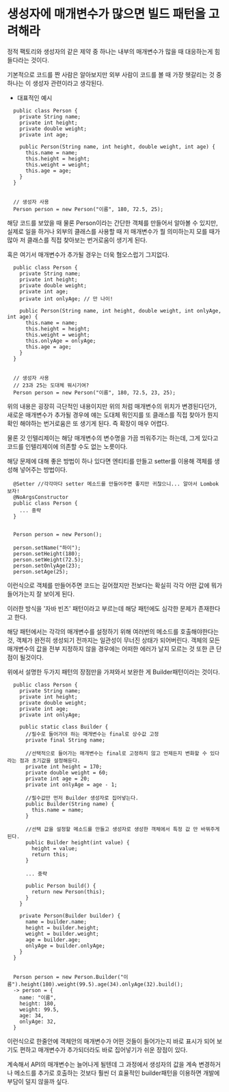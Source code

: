 # 생성자에 매개변수가 많으면 빌드 패턴을 고려해라

정적 팩토리와 생성자의 같은 제약 중 하나는 내부의 매개변수가 많을 때 대응하는게 힘들다라는 것이다.

기본적으로 코드를 짠 사람은 알아보지만 외부 사람이 코드를 볼 때 가장 헷갈리는 것 중 하나는 이 생성자 관련이라고 생각된다.

- 대표적인 예시

```
  public class Person {
    private String name;
    private int height;
    private double weight;
    private int age;

    public Person(String name, int height, double weight, int age) {
      this.name = name;
      this.height = height;
      this.weight = weight;
      this.age = age;
    }
  }


  // 생성자 사용
  Person person = new Person("이름", 180, 72.5, 25);
```

해당 코드를 보았을 때 물론 Person이라는 간단한 객체를 만들어서 알아볼 수 있지만, 실제로 일을 하거나 외부의 클래스를 사용할 때 저 매개변수가 뭘 의미하는지 모를 때가 많아 저 클래스를 직접 찾아보는 번거로움이 생기게 된다.

혹은 여기서 매개변수가 추가될 경우는 더욱 혐오스럽기 그지없다.

```
  public class Person {
    private String name;
    private int height;
    private double weight;
    private int age;
    private int onlyAge; // 만 나이!

    public Person(String name, int height, double weight, int onlyAge, int age) {
      this.name = name;
      this.height = height;
      this.weight = weight;
      this.onlyAge = onlyAge;
      this.age = age;
    }
  }


  // 생성자 사용
  // 23과 25는 도대체 뭐시기여?
  Person person = new Person("이름", 180, 72.5, 23, 25);
```

위의 내용은 굉장히 극단적인 내용이지만 위의 처럼 매개변수의 위치가 변경된다던가, 새로운 매개변수가 추가될 경우에 얘는 도대체 뭐인지를 또 클래스를 직접 찾아가 뭔지 확인 해야하는 번거로움은 또 생기게 된다. 즉 확장이 매우 어렵다.

물론 갓 인텔리제이는 해당 매개변수의 변수명을 가끔 띄워주기는 하는데, 그게 있다고 코드를 인텔리제이에 의존할 수도 없는 노릇이다.

해당 문제에 대해 좋은 방법이 하나 있다면 엔티티를 만들고 setter를 이용해 객체를 생성해 넣어주는 방법이다.

```
  @Setter //각각마다 setter 메소드를 만들어주면 좋지만 귀찮으니... 알아서 Lombok보자!
  @NoArgsConstructor
  public class Person {
    ... 중략
  }


  Person person = new Person();

  person.setName("하이");
  person.setHeight(180);
  person.setWeight(72.5);
  person.setOnlyAge(23);
  person.setAge(25);
```

이런식으로 객체를 만들어주면 코드는 길어졌지만 전보다는 확실히 각각 어떤 값에 뭐가 들어가는지 잘 보이게 된다.

이러한 방식을 '자바 빈즈' 패턴이라고 부르는데 해당 패턴에도 심각한 문제가 존재한다고 한다.

해당 패턴에서는 각각의 매개변수를 설정하기 위해 여러번의 메소드를 호출해야한다는 것, 객체가 완전히 생성되기 전까지는 일관성이 무너진 상태가 되어버린다. 객체의 모든 매개변수의 값을 전부 지정하지 않을 경우에는 어떠한 에러가 날지 모르는 것 또한 큰 단점이 될것이다.

위에서 설명한 두가지 패턴의 장점만을 가져와서 보완한 게 Builder패턴이라는 것이다.

```
  public class Person {
    private String name;
    private int height;
    private double weight;
    private int age;
    private int onlyAge;

    public static class Builder {
      //필수로 들어가야 하는 매개변수는 final로 상수값 고정
      private final String name;

      //선택적으로 들어가는 매개변수는 final로 고정하지 않고 언제든지 변화할 수 있다라는 점과 초기값을 설정해둔다.
      private int height = 170;
      private double weight = 60;
      private int age = 20;
      private int onlyAge = age - 1;

      //필수값만 먼저 Builder 생성자로 집어넣는다.
      public Builder(String name) {
        this.name = name;
      }

      //선택 값을 설정할 메소드를 만들고 생성자로 생성한 객체에서 특정 값 만 바꿔주게 된다.
      public Builder height(int value) {
        height = value;
        return this;
      }

      ... 중략

      public Person build() {
        return new Person(this);
      }
    }

    private Person(Builder builder) {
      name = builder.name;
      height = builder.height;
      weight = builder.weight;
      age = builder.age;
      onlyAge = builder.onlyAge;
    }
  }


  Person person = new Person.Builder("이름").height(180).weight(99.5).age(34).onlyAge(32).build();
  -> person = {
    name: "이름",
    height: 180,
    weight: 99.5,
    age: 34,
    onlyAge: 32,
  }
```

이런식으로 한줄안에 객체안의 매개변수가 어떤 것들이 들어가는지 바로 표시가 되어 보기도 편하고 매개변수가 추가되더라도 바로 집어넣기가 쉬운 장점이 있다.

계속해서 API의 매개변수는 늘어나게 될텐데 그 과정에서 생성자의 값을 계속 변경하거나 메소드를 추가로 호출하는 것보다 훨씬 더 효율적인 builder패턴을 이용하면 개발에 부담이 덜지 않을까 싶다.
